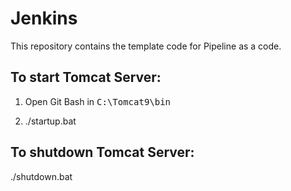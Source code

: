 # Jenkins
This repository contains the template code for Pipeline as  a code.

## To start Tomcat Server:

1. Open Git Bash in <kbd>C:\Tomcat9\bin</kbd>

2. ./startup.bat

## To shutdown Tomcat Server:

  ./shutdown.bat
